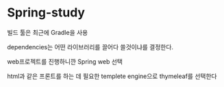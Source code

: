 # Spring-study

빌드 툴은 최근에 Gradle을 사용

dependencies는 어떤 라이브러리를 끌어다 쓸것이냐를 결정한다. 

web프로젝트를 진행하니깐 Spring web 선택

html과 같은 프론트를 하는 데 필요한 templete engine으로 thymeleaf를 선택한다
